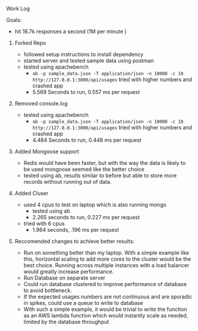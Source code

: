 Work Log

Goals:
* hit 16.7k responses a second (1M per minute )

1. Forked Repo
	* followed setup instructions to install dependency
	* started server and tested sample data using postman
	* tested using apachebench
		- `ab -p sample_data.json -T application/json -n 10000 -c 10 http://127.0.0.1:3000/api/usages` 
			tried with higher numbers and crashed app
		- 5.569 Seconds to run, 0.557 ms per request

2. Removed console.log
	* tested using apachebench
		- `ab -p sample_data.json -T application/json -n 10000 -c 10 http://127.0.0.1:3000/api/usages` 
			tried with higher numbers and crashed app
		- 4.484 Seconds to run, 0.448 ms per request

3. Added Mongoose support
	* Redis would have been faster, but with the way the data is likely to be used mongoose seemed like the better choice
	* tested using ab, results similar to before but able to store more records without running out of data.

4. Added Cluser
	* used 4 cpus to test on laptop which is also running mongo
		- tested using ab
		- 2.265 seconds to run, 0.227 ms per request
	* tried with 6 cpus
		- 1.964 seconds, .196 ms per request

5. Reccomended changes to achieve better results:
	* Run on something better than my laptop. With a simple example like this, horizontal scaling to add more cores to the cluster would be the best choice. Running across multiple instances with a load balancer would greatly increase performance. 
	* Run Database on separate server
	* Could run database clustered to improve performance of database to avoid bottleneck.
	* If the expected usages numbers are not continuous and are sporadic in spikes, could use a queue to write to database
	* With such a simple example, it would be trivial to write the function as an AWS lambda function which would instantly scale as needed, limited by the database throughput